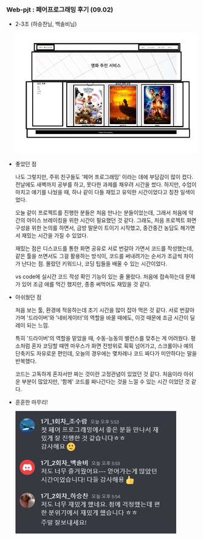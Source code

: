 ### Web-pjt : 페어프로그래밍 후기 (09.02)

- 2-3조 (하승찬님, 백솔비님)

   ![unknown](README.assets/unknown.png)



- 좋았던 점

   나도 그렇지만, 주위 친구들도 '페어 프로그래밍' 이라는 데에 부담감이 많이 컸다. 전날에도 새벽까지 공부를 하고, 못다한 과제를 채우려 시간을 썼다. 하지만, 수업이 마치고 얘기를 나눴을 때, 하나 같이 다들 재밌고 유익한 시간이었다고 칭찬 일색이었다. 

   오늘 같이 프로젝트를 진행한 분들은 처음 만나는 분들이었는데, 그래서 처음에 약간의 아이스 브레이킹을 위한 시간이 필요했던 것 같다. 그래도, 처음 프로젝트 화면 구성을 위한 논의를 하면서, 금방 말문이 트이기 시작했고, 중간중간 농담도 해가면서  재밌는 시간을 가질 수 있었다. 

   재밌는 점은 디스코드를 통한 화면 공유로 서로 번갈아 가면서 코드를 작성했는데, 같은 툴을 쓰면서도 그걸 활용하는 방식이, 코드를 써내려가는 순서가 조금씩 차이가 난다는 점. 몰랐던 키워드나, 코딩 팁들을 배울 수 있는 시간이었다. 

   vs code에 실시간 코드 작성 확인 기능이 있는 줄 몰랐다. 처음에 접속하는데 문제가 있어 조금 애를 먹긴 했지만, 종종 써먹어도 재밌을 것 같다. 

  

- 아쉬웠던 점

   처음 보는 툴, 환경에 적응하는데 초기 시간을 많이 잡아 먹은 것 같다. 서로 번갈아 가며 '드라이버'와 '네비게이터'의 역할을 바꿀 때에도, 이것 때문에 조금 시간이 딜레이 되는 느낌.

   특히 '드라이버'의 역할을 맡았을 때, 수동-능동의 밸런스를 맞추는 게 어려웠다. 평소처럼 혼자 코딩할 때엔 마우스가 화면 전방위로 휙휙 넘어가고, 스크롤이나 예의 단축키도 자유로운 편인데, 오늘의 경우에는 몇차례나 코드 짜다가 미안하다는 말을 반복했다. 

   코드는 고독하게 혼자서만 짜는 것이란 고정관념이 있었던 것 같다. 처음이라 아쉬운 부분이 많았지만, '함께' 코드를 짜나간다는 것을 느낄 수 있는 시간 이었던 것 같다. 



- 훈훈한 마무리!

  ![후기!](README.assets/후기!-16621930969751.png)



